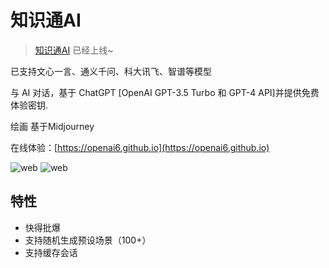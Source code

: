 # 知识通AI

> [知识通AI](https://openai6.github.io) 已经上线~ 


已支持文心一言、通义千问、科大讯飞、智谱等模型

与 AI 对话，基于 ChatGPT [OpenAI GPT-3.5 Turbo 和 GPT-4 API]并提供免费体验密钥.

绘画 基于Midjourney

在线体验：[https://openai6.github.io](https://openai6.github.io)

![web](./web1.png)
![web](./web2.png)

## 特性

- 快得批爆
- 支持随机生成预设场景（100+）
- 支持缓存会话
